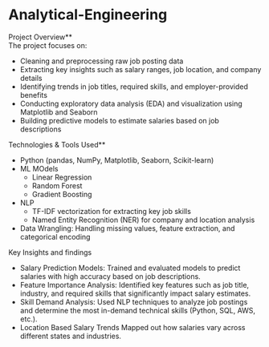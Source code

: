 # Analytical-Engineering
Project Overview**  
The project focuses on:  
- Cleaning and preprocessing raw job posting data  
- Extracting key insights such as salary ranges, job location, and company details  
- Identifying trends in job titles, required skills, and employer-provided benefits  
- Conducting exploratory data analysis (EDA) and visualization using Matplotlib and Seaborn
- Building predictive models to estimate salaries based on job descriptions
  
 Technologies & Tools Used**  
- Python (pandas, NumPy, Matplotlib, Seaborn, Scikit-learn)  
- ML MOdels  
  - Linear Regression  
  - Random Forest  
  - Gradient Boosting  
- NLP
  - TF-IDF vectorization for extracting key job skills  
  - Named Entity Recognition (NER) for company and location analysis  
-  Data Wrangling: Handling missing values, feature extraction, and categorical encoding  

Key Insights and findings 
-  Salary Prediction Models: Trained and evaluated models to predict salaries with high accuracy based on job descriptions.  
-  Feature Importance Analysis: Identified key features such as job title, industry, and required skills that significantly impact salary estimates.  
- Skill Demand Analysis: Used NLP techniques to analyze job postings and determine the most in-demand technical skills (Python, SQL, AWS, etc.).  
- Location Based Salary Trends Mapped out how salaries vary across different states and industries.  
